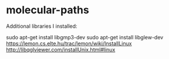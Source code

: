molecular-paths
===============

Additional libraries I installed:

sudo apt-get install libgmp3-dev
sudo apt-get install libglew-dev
https://lemon.cs.elte.hu/trac/lemon/wiki/InstallLinux
http://libqglviewer.com/installUnix.html#linux
